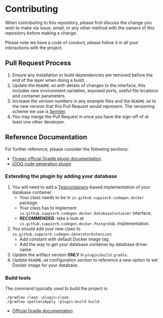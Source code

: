 # Contributing

When contributing to this repository, please first discuss the change you wish to make via issue,
email, or any other method with the owners of this repository before making a change.

Please note we have a code of conduct, please follow it in all your interactions with the project.

## Pull Request Process

1. Ensure any installation or build dependencies are removed before the end of the layer when doing a
   build.
2. Update the `README.md` with details of changes to the interface, this includes new environment
   variables, exposed ports, useful file locations and container parameters.
3. Increase the version numbers in any example files and the `README.md` to the new version that this
   Pull Request would represent. The versioning scheme we use is [SemVer](http://semver.org/).
4. You may merge the Pull Request in once you have the sign-off of at least one other developer.

## Reference Documentation

For further reference, please consider the following sections:
- [Flyway official Gradle plugin documentation](https://documentation.red-gate.com/fd/gradle-task-184127407.html)
- [jOOQ code generation plugin](https://github.com/etiennestuder/gradle-jooq-plugin)

### Extending the plugin by adding your database

1. You will need to add a [Testcontainers](https://java.testcontainers.org/modules/databases/)-based implementation of your database container:
   - Your class needs to be in `io.github.suppierk.codegen.docker` package.
   - Your class has to implement `io.github.suppierk.codegen.docker.DatabaseContainer` interface.
   - **RECOMMENDED**: take a look at `io.github.suppierk.codegen.docker.PostgreSQL` implementation.
2. You should add your new class to `io.github.suppierk.codegen.GeneratorExtension`:
   - Add constant with default Docker image tag.
   - Add the way to get your database container by database driver name.
3. Update the artifact version **ONLY** in `plugin/build.gradle`.
4. Update `README.md` configuration section to reference a new option to set Docker image for your database.

### Build tools

The command typically used to build the project is:

```shell
./gradlew clean :plugin:clean
./gradlew spotlessApply :plugin:build build
```

* [Official Gradle documentation](https://docs.gradle.org)